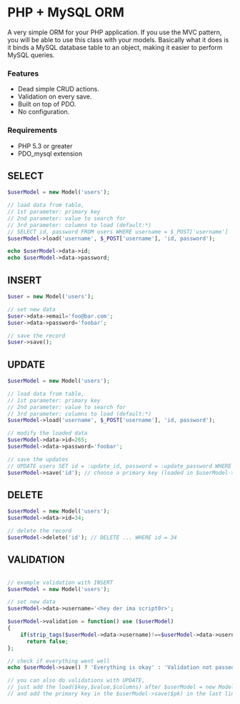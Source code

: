 PHP + MySQL ORM
=====================
A very simple ORM for your PHP application. If you use the MVC pattern, you will be able to use this class with your models. Basically what it does is it binds a MySQL database table to an object, making it easier to perform MySQL queries.

### Features ###

* Dead simple CRUD actions.
* Validation on every save.
* Built on top of PDO.
* No configuration.

### Requirements ###

* PHP 5.3 or greater
* PDO_mysql extension

SELECT
-------------------

```php
$userModel = new Model('users');

// load data from table,
// 1st parameter: primary key
// 2nd parameter: value to search for
// 3rd parameter: columns to load (default:*)
// SELECT id, password FROM users WHERE username = $_POST['username']
$userModel->load('username', $_POST['username'], 'id, password'); 

echo $userModel->data->id;
echo $userModel->data->password;
```

INSERT
-------------------

```php
$user = new Model('users');

// set new data
$user->data->email='foo@bar.com';
$user->data->password='foobar';

// save the record
$user->save();
```

UPDATE
-------------------

```php
$userModel = new Model('users');

// load data from table,
// 1st parameter: primary key
// 2nd parameter: value to search for
// 3rd parameter: columns to load (default:*)
$userModel->load('username', $_POST['username'], 'id, password'); 

// modify the loaded data
$userModel->data->id=265;
$userModel->data->password='foobar';

// save the updates
// UPDATE users SET id = :update_id, password = :update_password WHERE id = 265
$userModel->save('id'); // choose a primary key (loaded in $userModel->load, 3rd parameter)
```

DELETE
-------------------

```php
$userModel = new Model('users');
$userModel->data->id=34;

// delete the record
$userModel->delete('id'); // DELETE ... WHERE id = 34
```

VALIDATION
-------------------

```php

// example validation with INSERT
$userModel = new Model('users');

// set new data
$userModel->data->username='<hey der ima script0r>';

$userModel->validation = function() use ($userModel) 
{
	if(strip_tags($userModel->data->username)!==$userModel->data->username)
	  return false;
};

// check if everything went well
echo $userModel->save() ? 'Everything is okay' : 'Validation not passed';

// you can also do validations with UPDATE, 
// just add the load($key,$value,$columns) after $userModel = new Model('users')
// and add the primary key in the $userModel->save($pk) in the last line
```
